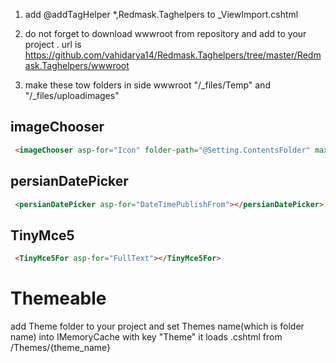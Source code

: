 
1) add @addTagHelper *,Redmask.Taghelpers to _ViewImport.cshtml

2) do not forget to download wwwroot from repository and add to your project . url is https://github.com/vahidarya14/Redmask.Taghelpers/tree/master/Redmask.Taghelpers/wwwroot

3) make these tow folders in side wwwroot "/_files/Temp" and "/_files/uploadimages"

  ## imageChooser
  ```html
   <imageChooser asp-for="Icon" folder-path="@Setting.ContentsFolder" max-kb="1500" img-css="max-height:200px;border:2px solid blue;" ></imageChooser>

```
       
 ## persianDatePicker
 ```html
  <persianDatePicker asp-for="DateTimePublishFrom"></persianDatePicker>
  ```
  
  ## TinyMce5
  ```html
   <TinyMce5For asp-for="FullText"></TinyMce5For>
```

# Themeable
  add Theme folder to your project and set Themes name(which is folder name) into IMemoryCache with key "Theme"
  it loads .cshtml from /Themes/{theme_name}
